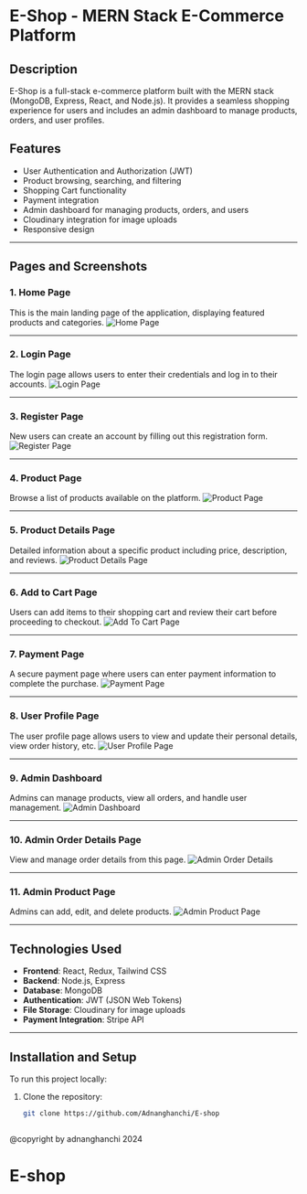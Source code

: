 # E-Shop - MERN Stack E-Commerce Platform

## Description

E-Shop is a full-stack e-commerce platform built with the MERN stack (MongoDB, Express, React, and Node.js). It provides a seamless shopping experience for users and includes an admin dashboard to manage products, orders, and user profiles.

## Features

- User Authentication and Authorization (JWT)
- Product browsing, searching, and filtering
- Shopping Cart functionality
- Payment integration
- Admin dashboard for managing products, orders, and users
- Cloudinary integration for image uploads
- Responsive design

---

## Pages and Screenshots

### 1. Home Page
This is the main landing page of the application, displaying featured products and categories.
![Home Page](./path-to-image/home-page.png)

---

### 2. Login Page
The login page allows users to enter their credentials and log in to their accounts.
![Login Page](./path-to-image/login-page.png)

---

### 3. Register Page
New users can create an account by filling out this registration form.
![Register Page](./path-to-image/register-page.png)

---

### 4. Product Page
Browse a list of products available on the platform.
![Product Page](./path-to-image/product-page.png)

---

### 5. Product Details Page
Detailed information about a specific product including price, description, and reviews.
![Product Details Page](./path-to-image/product-details-page.png)

---

### 6. Add to Cart Page
Users can add items to their shopping cart and review their cart before proceeding to checkout.
![Add To Cart Page](./path-to-image/cart-page.png)

---

### 7. Payment Page
A secure payment page where users can enter payment information to complete the purchase.
![Payment Page](./path-to-image/payment-page.png)

---

### 8. User Profile Page
The user profile page allows users to view and update their personal details, view order history, etc.
![User Profile Page](./path-to-image/user-profile-page.png)

---

### 9. Admin Dashboard
Admins can manage products, view all orders, and handle user management.
![Admin Dashboard](./path-to-image/admin-dashboard.png)

---

### 10. Admin Order Details Page
View and manage order details from this page.
![Admin Order Details](./path-to-image/admin-order-details-page.png)

---

### 11. Admin Product Page
Admins can add, edit, and delete products.
![Admin Product Page](./path-to-image/admin-product-page.png)

---

## Technologies Used

- **Frontend**: React, Redux, Tailwind CSS
- **Backend**: Node.js, Express
- **Database**: MongoDB
- **Authentication**: JWT (JSON Web Tokens)
- **File Storage**: Cloudinary for image uploads
- **Payment Integration**: Stripe API

---

## Installation and Setup

To run this project locally:

1. Clone the repository:
   ```bash
   git clone https://github.com/Adnanghanchi/E-shop



@copyright by adnanghanchi 2024
# E-shop
